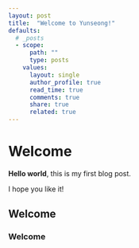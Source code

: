 ```yaml
---
layout: post
title:  "Welcome to Yunseong!"
defaults:
  # _posts
  - scope:
      path: ""
      type: posts
    values:
      layout: single
      author_profile: true
      read_time: true
      comments: true
      share: true
      related: true
---
```


# Welcome

**Hello world**, this is my first blog post.

I hope you like it!

## Welcome
### Welcome
